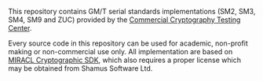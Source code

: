 This repository contains GM/T serial standards implementations (SM2, SM3, SM4,
SM9 and ZUC) provided by the [Commercial Cryptography Testing
Center](http://www.scctc.org.cn/templates/Download/index.aspx?nodeid=71).

Every source code in this repository can be used for academic, non-profit
making or non-commercial use only. All implementation are based on [MIRACL
Cryptographic SDK](https://miracl.com/), which also requires a proper license
which may be obtained from Shamus Software Ltd.
